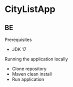 # CityListApp
 
## BE ##

Prerequisites
* JDK 17

Running the application locally

* Clone repository
* Maven clean install
* Run application
